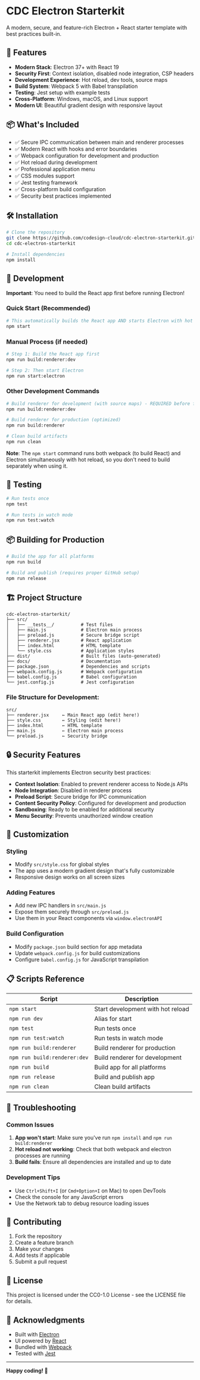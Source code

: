 # CDC Electron Starterkit

A modern, secure, and feature-rich Electron + React starter template with best practices built-in.

## 🚀 Features

- **Modern Stack**: Electron 37+ with React 19
- **Security First**: Context isolation, disabled node integration, CSP headers
- **Development Experience**: Hot reload, dev tools, source maps
- **Build System**: Webpack 5 with Babel transpilation
- **Testing**: Jest setup with example tests
- **Cross-Platform**: Windows, macOS, and Linux support
- **Modern UI**: Beautiful gradient design with responsive layout

## 📦 What's Included

- ✅ Secure IPC communication between main and renderer processes
- ✅ Modern React with hooks and error boundaries
- ✅ Webpack configuration for development and production
- ✅ Hot reload during development
- ✅ Professional application menu
- ✅ CSS modules support
- ✅ Jest testing framework
- ✅ Cross-platform build configuration
- ✅ Security best practices implemented

## 🛠 Installation

```bash
# Clone the repository
git clone https://github.com/codesign-cloud/cdc-electron-starterkit.git
cd cdc-electron-starterkit

# Install dependencies
npm install
```

## 🚀 Development

**Important**: You need to build the React app first before running Electron!

### Quick Start (Recommended)
```bash
# This automatically builds the React app AND starts Electron with hot reload
npm start
```

### Manual Process (if needed)
```bash
# Step 1: Build the React app first
npm run build:renderer:dev

# Step 2: Then start Electron
npm run start:electron
```

### Other Development Commands
```bash
# Build renderer for development (with source maps) - REQUIRED before first run
npm run build:renderer:dev

# Build renderer for production (optimized)
npm run build:renderer

# Clean build artifacts
npm run clean
```

**Note**: The `npm start` command runs both webpack (to build React) and Electron simultaneously with hot reload, so you don't need to build separately when using it.

## 🧪 Testing

```bash
# Run tests once
npm test

# Run tests in watch mode
npm run test:watch
```

## 📦 Building for Production

```bash
# Build the app for all platforms
npm run build

# Build and publish (requires proper GitHub setup)
npm run release
```

## 🏗 Project Structure

```
cdc-electron-starterkit/
├── src/
│   ├── __tests__/          # Test files
│   ├── main.js             # Electron main process
│   ├── preload.js          # Secure bridge script
│   ├── renderer.jsx        # React application
│   ├── index.html          # HTML template
│   └── style.css           # Application styles
├── dist/                   # Built files (auto-generated)
├── docs/                   # Documentation
├── package.json            # Dependencies and scripts
├── webpack.config.js       # Webpack configuration
├── babel.config.js         # Babel configuration
└── jest.config.js          # Jest configuration
```

### File Structure for Development:

```
src/
├── renderer.jsx     ← Main React app (edit here!)
├── style.css        ← Styling (edit here!)
├── index.html       ← HTML template
├── main.js          ← Electron main process
└── preload.js       ← Security bridge
```

## 🔒 Security Features

This starterkit implements Electron security best practices:

- **Context Isolation**: Enabled to prevent renderer access to Node.js APIs
- **Node Integration**: Disabled in renderer process
- **Preload Script**: Secure bridge for IPC communication
- **Content Security Policy**: Configured for development and production
- **Sandboxing**: Ready to be enabled for additional security
- **Menu Security**: Prevents unauthorized window creation

## 🎨 Customization

### Styling
- Modify `src/style.css` for global styles
- The app uses a modern gradient design that's fully customizable
- Responsive design works on all screen sizes

### Adding Features
- Add new IPC handlers in `src/main.js`
- Expose them securely through `src/preload.js`
- Use them in your React components via `window.electronAPI`

### Build Configuration
- Modify `package.json` build section for app metadata
- Update `webpack.config.js` for build customizations
- Configure `babel.config.js` for JavaScript transpilation

## 📋 Scripts Reference

| Script | Description |
|--------|-------------|
| `npm start` | Start development with hot reload |
| `npm run dev` | Alias for start |
| `npm test` | Run tests once |
| `npm run test:watch` | Run tests in watch mode |
| `npm run build:renderer` | Build renderer for production |
| `npm run build:renderer:dev` | Build renderer for development |
| `npm run build` | Build app for all platforms |
| `npm run release` | Build and publish app |
| `npm run clean` | Clean build artifacts |

## 🐛 Troubleshooting

### Common Issues

1. **App won't start**: Make sure you've run `npm install` and `npm run build:renderer`
2. **Hot reload not working**: Check that both webpack and electron processes are running
3. **Build fails**: Ensure all dependencies are installed and up to date

### Development Tips

- Use `Ctrl+Shift+I` (or `Cmd+Option+I` on Mac) to open DevTools
- Check the console for any JavaScript errors
- Use the Network tab to debug resource loading issues

## 🤝 Contributing

1. Fork the repository
2. Create a feature branch
3. Make your changes
4. Add tests if applicable
5. Submit a pull request

## 📄 License

This project is licensed under the CC0-1.0 License - see the LICENSE file for details.

## 🙏 Acknowledgments

- Built with [Electron](https://electronjs.org/)
- UI powered by [React](https://reactjs.org/)
- Bundled with [Webpack](https://webpack.js.org/)
- Tested with [Jest](https://jestjs.io/)

---

**Happy coding! 🎉**